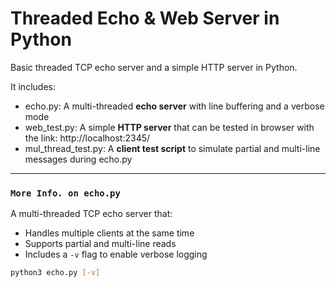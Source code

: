 # Threaded Echo & Web Server in Python

Basic threaded TCP echo server and a simple HTTP server in Python. 

It includes:
- echo.py: A multi-threaded **echo server** with line buffering and a verbose mode
- web_test.py: A simple **HTTP server** that can be tested in browser with the link: http://localhost:2345/
- mul_thread_test.py: A **client test script** to simulate partial and multi-line messages during echo.py

---

### `More Info. on echo.py`
A multi-threaded TCP echo server that:
- Handles multiple clients at the same time
- Supports partial and multi-line reads
- Includes a `-v` flag to enable verbose logging



```bash
python3 echo.py [-v]
